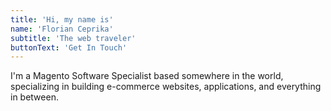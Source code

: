 ```yaml
---
title: 'Hi, my name is'
name: 'Florian Ceprika'
subtitle: 'The web traveler'
buttonText: 'Get In Touch'
---
```


I'm a Magento Software Specialist based somewhere in the world, specializing in building e-commerce websites, applications, and everything in between.
